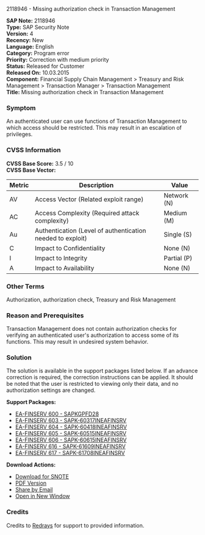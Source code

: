 2118946 - Missing authorization check in Transaction Management

**SAP Note:** 2118946  
**Type:** SAP Security Note  
**Version:** 4  
**Recency:** New  
**Language:** English  
**Category:** Program error  
**Priority:** Correction with medium priority  
**Status:** Released for Customer  
**Released On:** 10.03.2015  
**Component:** Financial Supply Chain Management > Treasury and Risk Management > Transaction Manager > Transaction Management  
**Title:** Missing authorization check in Transaction Management  

### Symptom

An authenticated user can use functions of Transaction Management to which access should be restricted. This may result in an escalation of privileges.

### CVSS Information

**CVSS Base Score:** 3.5 / 10  
**CVSS Base Vector:**

| Metric | Description | Value     |
|--------|-------------|-----------|
| AV     | Access Vector (Related exploit range) | Network (N)       |
| AC     | Access Complexity (Required attack complexity) | Medium (M)        |
| Au     | Authentication (Level of authentication needed to exploit) | Single (S)        |
| C      | Impact to Confidentiality | None (N)          |
| I      | Impact to Integrity | Partial (P)       |
| A      | Impact to Availability | None (N)          |

### Other Terms

Authorization, authorization check, Treasury and Risk Management

### Reason and Prerequisites

Transaction Management does not contain authorization checks for verifying an authenticated user's authorization to access some of its functions. This may result in undesired system behavior.

### Solution

The solution is available in the support packages listed below. If an advance correction is required, the correction instructions can be applied. It should be noted that the user is restricted to viewing only their data, and no authorization settings are changed.

**Support Packages:**

- [EA-FINSERV 600 - SAPKGPFD28](https://me.sap.com/supportpackage/SAPKGPFD28)
- [EA-FINSERV 603 - SAPK-60317INEAFINSRV](https://me.sap.com/supportpackage/SAPK-60317INEAFINSRV)
- [EA-FINSERV 604 - SAPK-60418INEAFINSRV](https://me.sap.com/supportpackage/SAPK-60418INEAFINSRV)
- [EA-FINSERV 605 - SAPK-60515INEAFINSRV](https://me.sap.com/supportpackage/SAPK-60515INEAFINSRV)
- [EA-FINSERV 606 - SAPK-60615INEAFINSRV](https://me.sap.com/supportpackage/SAPK-60615INEAFINSRV)
- [EA-FINSERV 616 - SAPK-61609INEAFINSRV](https://me.sap.com/supportpackage/SAPK-61609INEAFINSRV)
- [EA-FINSERV 617 - SAPK-61708INEAFINSRV](https://me.sap.com/supportpackage/SAPK-61708INEAFINSRV)

**Download Actions:**

- [Download for SNOTE](https://notesdownloads.sap.com/note/0040000012574822017)
- [PDF Version](https://userapps.support.sap.com/sap/support/sfm/notes/print/0002118946?language=en-US&token=6C8B214C221C08E6DA9AAAE559AAAFF6)
- [Share by Email](https://me.sap.com/notes/0002118946/ShareByEmail)
- [Open in New Window](https://me.sap.com/notes/0002118946/OpenNewWindow)

### Credits

Credits to [Redrays](https://redrays.io) for support to provided information.